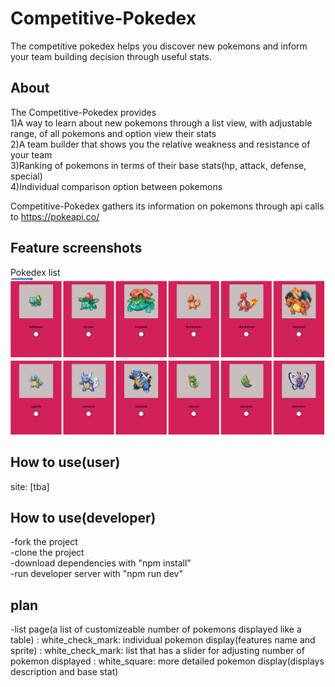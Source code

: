 # Competitive-Pokedex

The competitive pokedex helps you discover new pokemons and inform your team building decision through useful stats.

## About  
The Competitive-Pokedex provides  
1)A way to learn about new pokemons through a list view, with adjustable range, of all pokemons and option view their stats  
2)A team builder that shows you the relative weakness and resistance of your team  
3)Ranking of pokemons in terms of their base stats(hp, attack, defense, special)  
4)Individual comparison option between pokemons  

Competitive-Pokedex gathers its information on pokemons through api calls to https://pokeapi.co/

## Feature screenshots
Pokedex list
![list view](./src/assets/listView.png "pokedex list")

## How to use(user)
site: [tba]  

## How to use(developer)
-fork the project  
-clone the project  
-download dependencies with "npm install"  
-run developer server with "npm run dev"  

## plan
-list page(a list of customizeable number of pokemons displayed like a table)
: white_check_mark: individual pokemon display(features name and sprite)
: white_check_mark: list that has a slider for adjusting number of pokemon displayed
: white_square: more detailed pokemon display(displays description and base stat)

